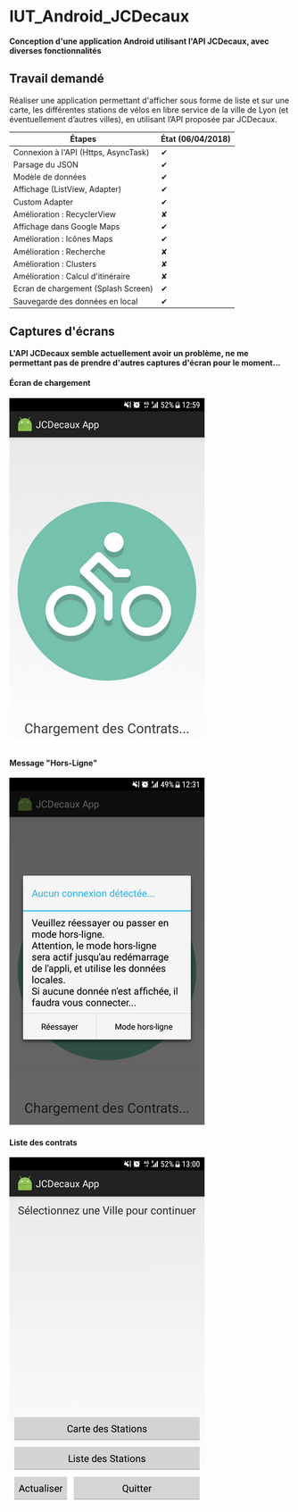 # IUT_Android_JCDecaux

**Conception d'une application Android utilisant l'API JCDecaux, avec diverses fonctionnalités**

## Travail demandé

Réaliser une application permettant d'afficher sous forme de liste et sur une carte, les différentes stations de vélos en libre service de la ville de Lyon (et éventuellement d’autres villes), en utilisant l’API proposée par JCDecaux.

Étapes | État (06/04/2018)
-------- | -----
Connexion à l'API (Https, AsyncTask) | ✔
Parsage du JSON | ✔
Modèle de données | ✔
Affichage (ListView, Adapter) | ✔
Custom Adapter | ✔
Amélioration : RecyclerView | ✘
Affichage dans Google Maps | ✔
Amélioration : Icônes Maps | ✔
Amélioration : Recherche | ✘
Amélioration : Clusters | ✘
Amélioration : Calcul d'itinéraire | ✘
Ecran de chargement (Splash Screen) | ✔
Sauvegarde des données en local | ✔

## Captures d'écrans

**L'API JCDecaux semble actuellement avoir un problème, ne me permettant pas de prendre d'autres captures d'écran pour le moment...**

#### Écran de chargement
![JCDecaux App - Splash Screen](ressources/screenshots/Screenshot_SplashScreen1.png)

#### Message "Hors-Ligne"
![JCDecaux App - Offline Message](ressources/screenshots/Screenshot_OfflineMessage.png)

#### Liste des contrats
![JCDecaux App - Contracts List](ressources/screenshots/Screenshot_ContractsList.png)
